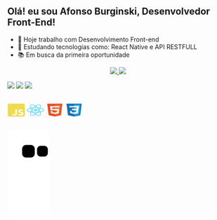 ## Olá! eu sou Afonso Burginski, Desenvolvedor Front-End!
<!-- Apresentação -->

- 👾 Hoje trabalho com Desenvolvimento Front-end
- 🚀 Estudando tecnologias como: React Native e API RESTFULL
- 📚 Em busca da primeira oportunidade


<div align="center">
  <a href="https://github.com/afonsoburginski">
  <img height="180em" src="https://github-readme-stats.vercel.app/api?username=afonsoburginski&show_icons=true&theme=dracula&include_all_commits=true&count_private=true"/>
  <img height="180em" src="https://github-readme-stats.vercel.app/api/top-langs/?username=afonsoburginski&layout=compact&langs_count=7&theme=dracula"/>
</div>
<div> 
  
  <a href="https://instagram.com/afonso.dev" target="_blank"><img src="https://img.shields.io/badge/-Instagram-%23E4405F?style=for-the-badge&logo=instagram&logoColor=white" target="_blank"></a>
  <a href="https://www.linkedin.com/in/afonso-kevin-burginski-76aa05175" target="_blank"><img src="https://img.shields.io/badge/-LinkedIn-%230077B5?style=for-the-badge&logo=linkedin&logoColor=white" target="_blank"></a>
  <a href = "mailto:burginskikevin@gmail.com"><img src="https://img.shields.io/badge/-Gmail-%23333?style=for-the-badge&logo=gmail&logoColor=white" target="_blank"></a>
  
<div style="display: inline_block"><br>
  <img align="center" alt="afonso-Js" height="30" width="40" src="https://raw.githubusercontent.com/devicons/devicon/master/icons/javascript/javascript-plain.svg">
  <img align="center" alt="afonso-React" height="30" width="40" src="https://raw.githubusercontent.com/devicons/devicon/master/icons/react/react-original.svg">
  <img align="center" alt="afonso-HTML" height="30" width="40" src="https://raw.githubusercontent.com/devicons/devicon/master/icons/html5/html5-original.svg">
  <img align="center" alt="afonso-CSS" height="30" width="40" src="https://raw.githubusercontent.com/devicons/devicon/master/icons/css3/css3-original.svg">
 <br>
  
  
 <br/>

 
  ![Snake animation](https://github.com/rafaballerini/rafaballerini/blob/output/github-contribution-grid-snake.svg)
 
</div>
